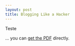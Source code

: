 ```yaml
---
layout: post
title: Blogging Like a Hacker
---
```


Teste

... you can [get the PDF](/assets/my_doc.pdf) directly.

